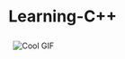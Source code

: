 # Learning-C++

<img src="https://i.pinimg.com/originals/15/e7/e3/15e7e300166c962d3b8a22f60b5cac9e.gif" alt="Cool GIF" style="max-width: 100%; height: auto; background-color: unset; margin: 8px;">

<!--
 <img src="https://c.tenor.com/Yg8O2WDlGkYAAAAi/cyrentec-sci-fi.gif" width="250" height="250" alt="Cyrentec Sci Fi Sticker - Cyrentec Sci Fi Owl Stickers" style="max-width: 104px; background-color: unset; margin: 8px;">
-->